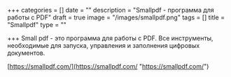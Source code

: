 +++
categories = []
date = ""
description = "Smallpdf - программа для работы с PDF"
draft = true
image = "/images/smallpdf.png"
tags = []
title = "Smallpdf"
type = ""

+++
Small pdf - это программа для работы с PDF. Все инструменты, необходимые для запуска, управления и заполнения цифровых документов.

[https://smallpdf.com/](https://smallpdf.com/ "https://smallpdf.com/")